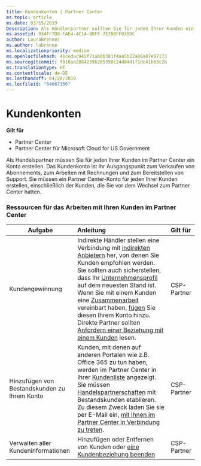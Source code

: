 ```yaml
---
title: Kundenkonten | Partner Center
ms.topic: article
ms.date: 03/15/2019
Description: Als Händlerpartner sollten Sie für jeden Ihrer Kunden ein Konto in Partner Center erstellen. Das Kundenkonto ist Ihr Ausgangspunkt zum Verkaufen von Abonnements, zum Arbeiten mit Rechnungen und zum Bereitstellen von Support.
ms.assetid: 934FF7D8-FAE4-4C14-8DFF-7E2B0FF039DC
author: LauraBrenner
ms.author: labrenne
ms.localizationpriority: medium
ms.openlocfilehash: 41cedac945f71ab0b381f4aa5b22a86a07e97173
ms.sourcegitcommit: f916aa2884239b205398c24d04d1f1dc41b63c2b
ms.translationtype: HT
ms.contentlocale: de-DE
ms.lasthandoff: 04/28/2019
ms.locfileid: "64667156"
---
```

# <a name="customer-accounts"></a>Kundenkonten

**Gilt für**

-  Partner Center
-  Partner Center für Microsoft Cloud for US Government


Als Handelspartner müssen Sie für jeden Ihrer Kunden im Partner Center ein Konto erstellen. Das Kundenkonto ist Ihr Ausgangspunkt zum Verkaufen von Abonnements, zum Arbeiten mit Rechnungen und zum Bereitstellen von Support. Sie müssen ein Partner Center-Konto für jeden Ihrer Kunden erstellen, einschließlich der Kunden, die Sie vor dem Wechsel zum Partner Center hatten.

### <a name="resources-for-working-with-your-customers-on-the-partner-center"></a>Ressourcen für das Arbeiten mit Ihren Kunden im Partner Center

|**Aufgabe**   |**Anleitung**   |**Gilt für**|
|-----------------|:----------------------------|:--------------|
|Kundengewinnung|Indirekte Händler stellen eine Verbindung mit [indirekten Anbietern](indirect-reseller-tasks-in-partner-center.md) her, von denen Sie Kunden empfohlen werden. Sie sollten auch sicherstellen, dass Ihr [Unternehmensprofil](create-a-marketing-profile.md) auf dem neuesten Stand ist. Wenn Sie mit einem Kunden eine [Zusammenarbeit](responding-to-referrals.md) vereinbart haben, [fügen](add-a-new-customer.md) Sie diesen Ihrem Konto hinzu. Direkte Partner sollten [Anfordern einer Beziehung mit einem Kunden](request-a-relationship-with-a-customer.md) lesen.|CSP-Partner|
|Hinzufügen von Bestandskunden zu Ihrem Konto   | Kunden, mit denen auf anderen Portalen wie z.B. Office 365 zu tun haben, werden im Partner Center in Ihrer [Kundenliste](see-your-customer-list.md) angezeigt. Sie müssen [Handelspartnerschaften](indirect-reseller-tasks-in-partner-center.md) mit Bestandskunden etablieren. Zu diesem Zweck laden Sie sie per E-Mail ein, [mit Ihnen im Partner Center in Verbindung zu treten](responding-to-referrals.md).   | CSP-Partner   |
|Verwalten aller Kundeninformationen   | Hinzufügen oder Entfernen von Kunden oder [eine Kundenbeziehung beenden](remove-a-relationship.md)|   CSP-Partner |